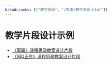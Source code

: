 ```yaml
---
breadcrumbs: [["教学资源", "/页面/教学资源.html"]]
---
```


# 教学片段设计示例

- [《离骚》课程思政教案设计片段](/页面/示例/离骚课程思政教案设计片段.html)
- [《阿Q正传》课程思政教案设计片段](/页面/示例/离骚课程思政教案设计片段.html)
